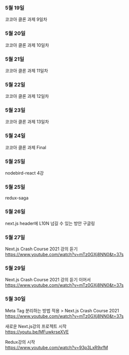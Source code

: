 ### 5월 19일
코코아 클론 과제 9일차

### 5월 20일
코코아 클론 과제 10일차

### 5월 21일
코코아 클론 과제 11일차

### 5월 22일
코코아 클론 과제 12일차

### 5월 23일
코코아 클론 과제 13일차

### 5월 24일
코코아 클론 과제 Final

### 5월 25일
nodebird-react 4강

### 5월 25일
redux-saga

### 5월 26일
next.js header에 L10N 넘길 수 있는 방안 구글링

### 5월 27일
Next.js Crash Course 2021 강의 듣기  
https://www.youtube.com/watch?v=mTz0GXj8NN0&t=37s

### 5월 29일
Next.js Crash Course 2021 강의 듣기 이어서  
https://www.youtube.com/watch?v=mTz0GXj8NN0&t=37s

### 5월 30일
Meta Tag 분리하는 방법 적용 > Next.js Crash Course 2021  
https://www.youtube.com/watch?v=mTz0GXj8NN0&t=37s

새로운 Next.js강의 프로젝트 시작  
https://youtu.be/MFuwkrseXVE

Redux강의 시작  
https://www.youtube.com/watch?v=93p3LxR9xfM
